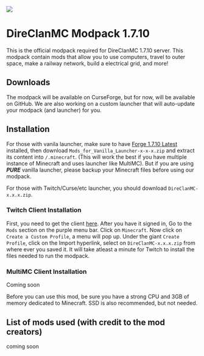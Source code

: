 ![](https://direclan.ml/images/logos/banner2.png)

# DireClanMC Modpack 1.7.10
This is the official modpack required for DireClanMC 1.7.10 server. This modpack contain mods that allow you to use computers, travel to outer space, make a railway network, build a electrical grid, and more!

## Downloads
The modpack will be available on CurseForge, but for now, will be available on GitHub. We are also working on a custom launcher that will auto-update your modpack (and launcher) for you.

## Installation
For those with vanila launcher, make sure to have [Forge 1.7.10 Latest](https://files.minecraftforge.net/maven/net/minecraftforge/forge/index_1.7.10.html) installed, then download `Mods_for_Vanilla_Launcher-x-x-x.zip` and extract its content into `/.minecraft`. (This will work the best if you have multiple instance of Minecraft and uses launcher like MultiMC). But if you are using ***PURE*** vanilla launcher, please backup your Minecraft files before using our modpack. 

For those with Twitch/Curse/etc launcher, you should download `DireClanMC-x.x.x.zip`.

### Twitch Client Installation

First, you need to get the client [here](https://app.twitch.tv/download). After you have it signed in, Go to the `Mods` section on the purple menu bar. Click on `Minecraft`. Now click on `Create a Custom Profile`, a menu will pop up. Under the giant `Create Profile`, click on the Import hyperlink, select on `DireClanMC-x.x.x.zip` from where ever you saved it. It will take atleast a minute for Twitch to install the files needed to run the modpack.

### MultiMC Client Installation

Coming soon

Before you can use this mod, be sure you have a strong CPU and 3GB of memory dedicated to Minecraft. SSD is also recommended, but not needed.

## List of mods used (with credit to the mod creators)
coming soon

